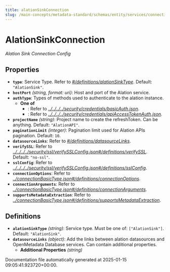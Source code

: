 ```yaml
---
title: alationSinkConnection
slug: /main-concepts/metadata-standard/schemas/entity/services/connections/metadata/alationsinkconnection
---
```


# AlationSinkConnection

*Alation Sink Connection Config*

## Properties

- **`type`**: Service Type. Refer to *[#/definitions/alationSinkType](#definitions/alationSinkType)*. Default: `"AlationSink"`.
- **`hostPort`** *(string, format: uri)*: Host and port of the Alation service.
- **`authType`**: Types of methods used to authenticate to the alation instance.
  - **One of**
    - : Refer to *[../../../../security/credentials/basicAuth.json](#/../../../security/credentials/basicAuth.json)*.
    - : Refer to *[../../../../security/credentials/apiAccessTokenAuth.json](#/../../../security/credentials/apiAccessTokenAuth.json)*.
- **`projectName`** *(string)*: Project name to create the refreshToken. Can be anything. Default: `"AlationAPI"`.
- **`paginationLimit`** *(integer)*: Pagination limit used for Alation APIs pagination. Default: `10`.
- **`datasourceLinks`**: Refer to *[#/definitions/datasourceLinks](#definitions/datasourceLinks)*.
- **`verifySSL`**: Refer to *[../../../../security/ssl/verifySSLConfig.json#/definitions/verifySSL](#/../../../security/ssl/verifySSLConfig.json#/definitions/verifySSL)*. Default: `"no-ssl"`.
- **`sslConfig`**: Refer to *[../../../../security/ssl/verifySSLConfig.json#/definitions/sslConfig](#/../../../security/ssl/verifySSLConfig.json#/definitions/sslConfig)*.
- **`connectionOptions`**: Refer to *[../connectionBasicType.json#/definitions/connectionOptions](#/connectionBasicType.json#/definitions/connectionOptions)*.
- **`connectionArguments`**: Refer to *[../connectionBasicType.json#/definitions/connectionArguments](#/connectionBasicType.json#/definitions/connectionArguments)*.
- **`supportsMetadataExtraction`**: Refer to *[../connectionBasicType.json#/definitions/supportsMetadataExtraction](#/connectionBasicType.json#/definitions/supportsMetadataExtraction)*.
## Definitions

- **`alationSinkType`** *(string)*: Service type. Must be one of: `["AlationSink"]`. Default: `"AlationSink"`.
- **`datasourceLinks`** *(object)*: Add the links between alation datasources and OpenMetadata Database services. Can contain additional properties.
  - **Additional Properties** *(string)*


Documentation file automatically generated at 2025-01-15 09:05:41.923720+00:00.
